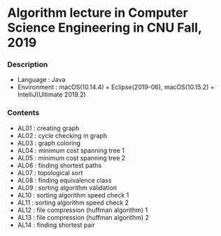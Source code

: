 # Algorithm lecture in Computer Science Engineering in CNU Fall, 2019

### Description
+ Language : Java
+ Environment : macOS(10.14.4) + Eclipse(2019-06), macOS(10.15.2) + IntelliJ(Ultimate 2019.2)

### Contents
+ AL01 : creating graph
+ AL02 : cycle checking in graph
+ AL03 : graph coloring
+ AL04 : minimum cost spanning tree 1
+ AL05 : minimum cost spanning tree 2
+ AL06 : finding shortest paths
+ AL07 : topological sort
+ AL08 : finding equivalence class
+ AL09 : sorting algorithm validation
+ AL10 : sorting algorithm speed check 1
+ AL11 : sorting algorithm speed check 2
+ AL12 : file compression (huffman algorithm) 1
+ AL13 : file compression (huffman algorithm) 2
+ AL14 : finding shortest pair
